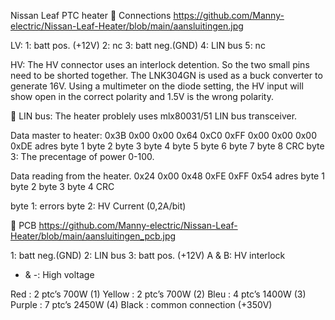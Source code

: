 Nissan Leaf PTC heater

Connections
https://github.com/Manny-electric/Nissan-Leaf-Heater/blob/main/aansluitingen.jpg

LV:
	1: batt pos. (+12V)
	2: nc
	3: batt neg.(GND)
	4: LIN bus
	5: nc
 
HV:
The HV connector uses an interlock detention. So the two small pins need to be shorted together.
The LNK304GN is used as a buck converter to generate 16V.
Using a multimeter on the diode setting, the HV input will show open in the correct polarity and 1.5V is the wrong polarity.


LIN bus:
The heater problely uses mlx80031/51 LIN bus transceiver. 

Data master to heater:
0x3B	0x00	  0x00	  0x64	  0xC0	  0xFF	  0x00	  0x00	  0x00    0xDE
adres	byte 1	byte 2	byte 3	byte 4	byte 5	byte 6	byte 7	byte 8	CRC
byte 3: The precentage of power 0-100.

Data reading from the heater.
0x24	0x00	  0x48	  0xFE	  0xFF	  0x54
adres	byte 1	byte 2	byte 3	byte 4	CRC

byte 1: errors
byte 2: HV Current (0,2A/bit)



PCB
https://github.com/Manny-electric/Nissan-Leaf-Heater/blob/main/aansluitingen_pcb.jpg
 
1: batt neg.(GND)
2: LIN bus
3: batt pos. (+12V)
A & B: HV interlock
+ & -: High voltage
 
Red : 	2 ptc’s 700W (1)
Yellow : 2 ptc’s 700W (2)
Bleu :	4 ptc’s 1400W (3)
Purple : 7 ptc’s 2450W (4)
Black : common connection (+350V)




